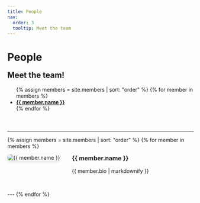 ```yaml
---
title: People
nav:
  order: 3
  tooltip: Meet the team
---
```


# People

<div style="display: flex; flex-wrap: wrap; gap: 2rem; align-items: flex-start; margin-bottom: 2rem;">
  <div style="flex: 1 1 300px;">
    <h2 style="margin-top:0;">Meet the team!</h2>
    <ul style="margin-bottom: 1.5em;">
      {% assign members = site.members | sort: "order" %}
      {% for member in members %}
        <li>
          <a href="#{{ member.name | slugify }}" style="color: inherit; text-decoration: underline;">
            <strong>{{ member.name }}</strong>
          </a>
        </li>
      {% endfor %}
    </ul>
  </div>
</div>

---

{% assign members = site.members | sort: "order" %}
{% for member in members %}
<div id="{{ member.name | slugify }}" style="display: flex; flex-wrap: wrap; gap: 2rem; align-items: flex-start; margin-bottom: 2rem;">
  <img src="{{ member.image }}" alt="{{ member.name }}" style="max-width: 250px; border-radius: 8px; box-shadow: 0 2px 8px #0002;">
  <div style="flex: 1 1 300px;">
    <h3 style="margin-top:0;">{{ member.name }}</h3>
    <p>{{ member.bio | markdownify }}</p>
  </div>
</div>
---
{% endfor %}
